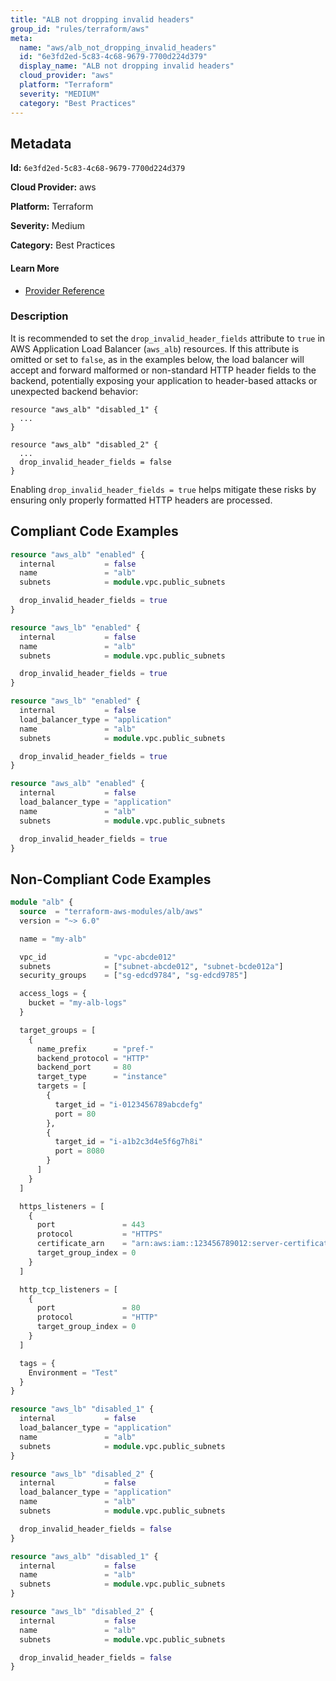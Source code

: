 ```yaml
---
title: "ALB not dropping invalid headers"
group_id: "rules/terraform/aws"
meta:
  name: "aws/alb_not_dropping_invalid_headers"
  id: "6e3fd2ed-5c83-4c68-9679-7700d224d379"
  display_name: "ALB not dropping invalid headers"
  cloud_provider: "aws"
  platform: "Terraform"
  severity: "MEDIUM"
  category: "Best Practices"
---
```

## Metadata

**Id:** `6e3fd2ed-5c83-4c68-9679-7700d224d379`

**Cloud Provider:** aws

**Platform:** Terraform

**Severity:** Medium

**Category:** Best Practices

#### Learn More

 - [Provider Reference](https://registry.terraform.io/providers/hashicorp/aws/latest/docs/resources/lb#drop_invalid_header_fields)

### Description

 It is recommended to set the `drop_invalid_header_fields` attribute to `true` in AWS Application Load Balancer (`aws_alb`) resources. If this attribute is omitted or set to `false`, as in the examples below, the load balancer will accept and forward malformed or non-standard HTTP header fields to the backend, potentially exposing your application to header-based attacks or unexpected backend behavior:

```
resource "aws_alb" "disabled_1" {
  ...
}

resource "aws_alb" "disabled_2" {
  ...
  drop_invalid_header_fields = false
}
```

Enabling `drop_invalid_header_fields = true` helps mitigate these risks by ensuring only properly formatted HTTP headers are processed.


## Compliant Code Examples
```terraform
resource "aws_alb" "enabled" {
  internal           = false
  name               = "alb"
  subnets            = module.vpc.public_subnets

  drop_invalid_header_fields = true
}

resource "aws_lb" "enabled" {
  internal           = false
  name               = "alb"
  subnets            = module.vpc.public_subnets

  drop_invalid_header_fields = true
}

```

```terraform
resource "aws_lb" "enabled" {
  internal           = false
  load_balancer_type = "application"
  name               = "alb"
  subnets            = module.vpc.public_subnets

  drop_invalid_header_fields = true
}

```

```terraform
resource "aws_alb" "enabled" {
  internal           = false
  load_balancer_type = "application"
  name               = "alb"
  subnets            = module.vpc.public_subnets

  drop_invalid_header_fields = true
}

```
## Non-Compliant Code Examples
```terraform
module "alb" {
  source  = "terraform-aws-modules/alb/aws"
  version = "~> 6.0"

  name = "my-alb"

  vpc_id             = "vpc-abcde012"
  subnets            = ["subnet-abcde012", "subnet-bcde012a"]
  security_groups    = ["sg-edcd9784", "sg-edcd9785"]

  access_logs = {
    bucket = "my-alb-logs"
  }

  target_groups = [
    {
      name_prefix      = "pref-"
      backend_protocol = "HTTP"
      backend_port     = 80
      target_type      = "instance"
      targets = [
        {
          target_id = "i-0123456789abcdefg"
          port = 80
        },
        {
          target_id = "i-a1b2c3d4e5f6g7h8i"
          port = 8080
        }
      ]
    }
  ]

  https_listeners = [
    {
      port               = 443
      protocol           = "HTTPS"
      certificate_arn    = "arn:aws:iam::123456789012:server-certificate/test_cert-123456789012"
      target_group_index = 0
    }
  ]

  http_tcp_listeners = [
    {
      port               = 80
      protocol           = "HTTP"
      target_group_index = 0
    }
  ]

  tags = {
    Environment = "Test"
  }
}

```

```terraform
resource "aws_lb" "disabled_1" {
  internal           = false
  load_balancer_type = "application"
  name               = "alb"
  subnets            = module.vpc.public_subnets
}

resource "aws_lb" "disabled_2" {
  internal           = false
  load_balancer_type = "application"
  name               = "alb"
  subnets            = module.vpc.public_subnets

  drop_invalid_header_fields = false
}

```

```terraform
resource "aws_alb" "disabled_1" {
  internal           = false
  name               = "alb"
  subnets            = module.vpc.public_subnets
}

resource "aws_lb" "disabled_2" {
  internal           = false
  name               = "alb"
  subnets            = module.vpc.public_subnets

  drop_invalid_header_fields = false
}

```